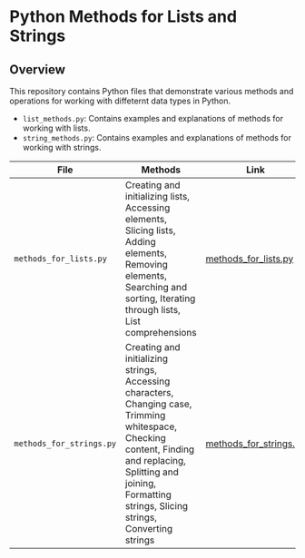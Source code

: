 # Python Methods for Lists and Strings

## Overview
This repository contains Python files that demonstrate various methods and operations for working with diffeternt data types in Python.

- `list_methods.py`: Contains examples and explanations of methods for working with lists.
- `string_methods.py`: Contains examples and explanations of methods for working with strings.


| File | Methods | Link |
|------|---------|------|
| `methods_for_lists.py` | Creating and initializing lists, Accessing elements, Slicing lists, Adding elements, Removing elements, Searching and sorting, Iterating through lists, List comprehensions | [methods_for_lists.py](https://github.com/trutneva-k/basic_methods/blob/main/list_methods.ipynb) |
| `methods_for_strings.py` | Creating and initializing strings, Accessing characters, Changing case, Trimming whitespace, Checking content, Finding and replacing, Splitting and joining, Formatting strings, Slicing strings, Converting strings | [methods_for_strings.py](https://github.com/trutneva-k/basic_methods/blob/main/string_methods.ipynb) |
